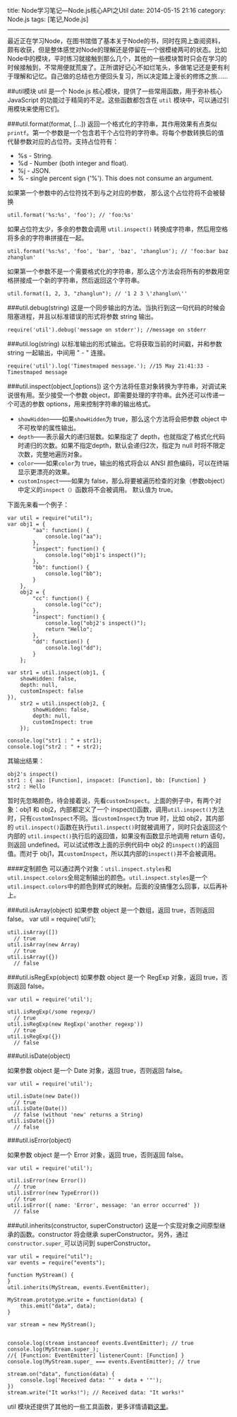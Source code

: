 title: Node学习笔记—Node.js核心API之Util
date: 2014-05-15 21:16
category: Node.js
tags: [笔记,Node.js]

---

最近正在学习Node，在图书馆借了基本关于Node的书，同时在网上查阅资料，颇有收获，但是整体感觉对Node的理解还是停留在一个很模棱两可的状态。比如Node中的模块，平时练习就接触到那么几个，其他的一些模块暂时只会在学习的时候接触到，不常用便就荒废了。正所谓好记心不如烂笔头，多做笔记还是更有利于理解和记忆。自己做的总结也方便回头复习，所以决定踏上漫长的修炼之旅……

<!--more-->

##util模块
util 是一个 Node.js 核心模块，提供了一些常用函数，用于弥补核心 JavaScript 的功能过于精简的不足。这些函数都包含在 <code>util</code> 模块中，可以通过引用模块来使用它们。


###util.format(format, [...])
返回一个格式化的字符串，其作用效果有点类似 <code>printf</code>。第一个参数是一个包含若干个占位符的字符串。将每个参数转换后的值代替参数对应的占位符。支持占位符有：

* %s - String.
* %d - Number (both integer and float).
* %j - JSON.
* % - single percent sign ('%'). This does not consume an argument.

如果第一个参数中的占位符找不到与之对应的参数， 那么这个占位符将不会被替换

    util.format('%s:%s', 'foo'); // 'foo:%s'

如果占位符太少，多余的参数会调用 <code>util.inspect()</code> 转换成字符串，然后用空格将多余的字符串拼接在一起。

    util.format('%s:%s', 'foo', 'bar', 'baz', 'zhanglun'); // 'foo:bar baz zhanglun'

如果第一个参数不是一个需要格式化的字符串，那么这个方法会将所有的参数用空格拼接成一个新的字符串，然后返回这个字符串。

    util.format(1, 2, 3, "zhanglun"); // '1 2 3 \'zhanglun\''


###util.debug(string)
这是一个同步输出的方法。当执行到这一句代码的时候会阻塞进程，并且以标准错误的形式将参数 string 输出。

    require('util').debug('message on stderr'); //message on stderr

###util.log(string)
以标准输出的形式输出。它将获取当前的时间戳，并和参数 string 一起输出，中间用 " - " 连接。

    require('util').log('Timestmaped message.'); //15 May 21:41:33 - Timestmaped message

###util.inspect(object,[options])
这个方法将任意对象转换为字符串，对调试来说很有用。至少接受一个参数 object，即需要处理的字符串。此外还可以传递一个可选的参数 options，用来控制字符串的输出格式。

* <code>showHidden</code>——如果<code>showHidden</code>为 true，那么这个方法将会把参数 object 中不可枚举的属性输出。
* <code>depth</code>——表示最大的递归层数。如果指定了 depth，也就指定了格式化代码时递归的次数。如果不指定depth，默认会递归2次，指定为 null 时将不限定次数，完整地遍历对象。
* <code>color</code>——如果<code>color</code>为 true，输出的格式将会以 ANSI 颜色编码，可以在终端显示更漂亮的效果。
* <code>customInspect</code>——如果为 false，那么将要被遍历检查的对象（参数object）中定义的<code>inspect（）</code>函数将不会被调用。 默认值为 true。


下面先来看一个例子：

    var util = require("util");
    var obj1 = {
            "aa": function() {
                console.log("aa");
            },
            "inspect": function() {
                console.log("obj1's inspect()");
            },
            "bb": function() {
                console.log("bb");
            }
        },
        obj2 = {
            "cc": function() {
                console.log("cc");
            },
            "inspect": function() {
                console.log("obj2's inspect()");
                return "Hello";
            },
            "dd": function() {
                console.log("dd");
            }
        };
    
    var str1 = util.inspect(obj1, {
        showHidden: false,
        depth: null,
        customInspect: false
    }),
        str2 = util.inspect(obj2, {
            showHidden: false,
            depth: null,
            customInspect: true
        });
    
    console.log("str1 : " + str1);
    console.log("str2 : " + str2);
    
其输出结果：

    obj2's inspect()
    str1 : { aa: [Function], inspacet: [Function], bb: [Function] }
    str2 : Hello
    
暂时先忽略颜色，待会接着说，先看<code>customInspect</code>。上面的例子中，有两个对象：obj1 和 obj2，内部都定义了一个 inspect()函数，调用<code>util.inspect()</code>方法时，只有<code>customInspect</code>不同。当<code>customInspect</code>为 true 时，比如 obj2，其内部的 <code>util.inspect()</code>函数在执行<code>util.inspect()</code>时就被调用了，同时只会返回这个内部的 <code>util.inspect()</code>执行后的返回值，如果没有函数显示地调用 return 语句，则返回 undefined。可以试试修改上面的示例代码中 obj2 的<code>inspect()</code>的返回值。而对于 obj1，其<code>customInspect</code>，所以其内部的<code>inspect()</code>并不会被调用。

####定制颜色
可以通过两个对象：<code>util.inspect.styles</code>和<code>util.inspect.colors</code>全局定制输出的颜色。<code>util.inspect.styles</code>是一个<code>util.inspect.colors</code>中的颜色到样式的映射。后面的没搞懂怎么回事，以后再补上。

###util.isArray(object)
如果参数 object 是一个数组，返回 true，否则返回 false。
    var util = require('util');
    
    util.isArray([])
      // true
    util.isArray(new Array)
      // true
    util.isArray({})
      // false
      
###util.isRegExp(object)
如果参数 object 是一个 RegExp 对象，返回 true，否则返回 false。

    var util = require('util');
    
    util.isRegExp(/some regexp/)
      // true
    util.isRegExp(new RegExp('another regexp'))
      // true
    util.isRegExp({})
      // false
      
###util.isDate(object)

如果参数 object 是一个 Date 对象，返回 true，否则返回 false。

    var util = require('util');
    
    util.isDate(new Date())
      // true
    util.isDate(Date())
      // false (without 'new' returns a String)
    util.isDate({})
      // false
      
###util.isError(object)

如果参数 object 是一个 Error 对象，返回 true，否则返回 false。

    var util = require('util');
    
    util.isError(new Error())
      // true
    util.isError(new TypeError())
      // true
    util.isError({ name: 'Error', message: 'an error occurred' })
      // false
      
###util.inherits(constructor, superConstructor)
这是一个实现对象之间原型继承的函数。constructor 将会继承 superConstructor。另外，通过<code>constructor.super_</code>可以访问到 superConstructor。

    var util = require("util");
    var events = require("events");
    
    function MyStream() {
    }
    util.inherits(MyStream, events.EventEmitter);
    
    MyStream.prototype.write = function(data) {
        this.emit("data", data);
    }
    
    var stream = new MyStream();
    
    
    console.log(stream instanceof events.EventEmitter); // true
    console.log(MyStream.super_); 
    //{ [Function: EventEmitter] listenerCount: [Function] }
    console.log(MyStream.super_ === events.EventEmitter); // true
    
    stream.on("data", function(data) {
        console.log('Received data: "' + data + '"');
    })
    stream.write("It works!"); // Received data: "It works!"
   

util 模块还提供了其他的一些工具函数，更多详情请戳[这里](http://nodejs.org/api/util.html#util_util)。
